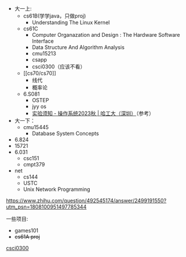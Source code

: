 * 大一上:
	* cs61B(学学java，只做proj)
		* Understanding The Linux Kernel
	* cs61C
		* Computer Organazation and Design : The Hardware Software Interface
		* Data Structure And Algorithm Analysis
		* cmu15213
		* csapp
		* csci0300（应该不看）
	* [[cs70/cs70]]
		* 线代
		* 概率论
	* 6.S081
		* OSTEP
		* jyy os
		* [实验须知 - 操作系统2023秋 | 哈工大（深圳）](https://hitsz-cslab.gitee.io/os-labs/)（参考）
* 大一下：
	* cmu15445
		* Database System Concepts
* 6.824
* 15721
* 6.031
	* csc151
	* cmpt379
* net
	* cs144
	* USTC
	* Unix Network Programming


<https://www.zhihu.com/question/492545174/answer/2499191550?utm_psn=1808100951497785344>

一些项目:
* games101
* ~~cs61A proj~~


[csci0300](https://cs.brown.edu/courses/csci0300/2024/schedule.html)